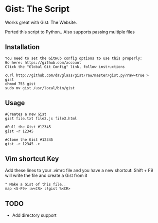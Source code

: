 Gist: The Script
================

Works great with Gist: The Website.

Ported this script to Python.. Also supports passing multiple files



Installation
------------

    You need to set the GitHub config options to use this properly:
    Go here: https://github.com/account
    Click the "Global Git Config" link, follow instructions

    curl http://github.com/davglass/gist/raw/master/gist.py?raw=true > gist
    chmod 755 gist
    sudo mv gist /usr/local/bin/gist



Usage
------------
    
    #Creates a new Gist
    gist file.txt file2.js file3.html

    #Pull the Gist #12345
    gist -r 12345

    #Clone the Gist #12345
    gist -r 12345 -c


Vim shortcut Key
------------

Add these lines to your .vimrc file and you have a new shortcut: Shift + F9 will write the file and create a Gist from it


    " Make a Gist of this file..
    map <S-F9> :w<CR> :!gist %<CR>



TODO
------------

 * Add directory support
